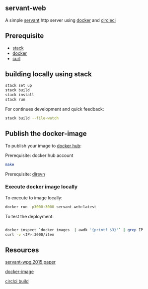 servant-web
--
A simple [servant](https://www.servant.dev/) http server using [docker](https://hub.docker.com/) and [circleci](https://circleci.com/)

## Prerequisite
- [stack](https://docs.haskellstack.org/en/stable/README/)
- [docker](https://www.docker.com/)
- [curl](https://curl.haxx.se/)

## building locally using stack

``` sh
stack set up
stack build 
stack install
stack run
```
For continues development and quick feedback:

``` sh
stack build --file-watch
```

## Publish the docker-image 
To publish your image to [docker hub](https://hub.docker.com/):

Prerequisite: docker hub account

``` sh
make
```
Prerequisite: [direvn](https://direnv.net/) 

### Execute docker image locally
To execute to image locally:

``` sh
docker run -p3000:3000 servant-web:latest
```

To test the deployment:


``` sh

docker inspect `docker images  | awdk '{printf $3}'` | grep IP
curl -v <IP>:3000/item 
```


## Resources

[servant-wpg 2015 paper](https://www.andres-loeh.de/Servant/servant-wgp.pdf)

[docker-image](https://circleci.com/)

[circlci build](https://circleci.com/)
